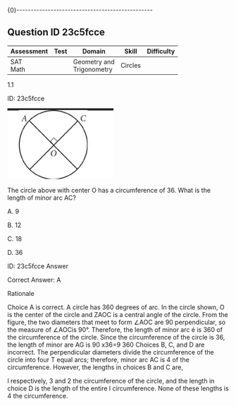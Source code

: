 {0}------------------------------------------------

## Question ID 23c5fcce

| Assessment  | Test | Domain                       | Skill   | Difficulty |
|-------------|------|------------------------------|---------|------------|
| SAT<br>Math |      | Geometry and<br>Trigonometry | Circles |            |

1.1

ID: 23c5fcce

![](_page_0_Picture_3.jpeg)

The circle above with center O has a circumference of 36. What is the length of minor arc AC?

A. 9

B. 12

C. 18

D. 36

ID: 23c5fcce Answer

Correct Answer: A

Rationale

Choice A is correct. A circle has 360 degrees of arc. In the circle shown, O is the center of the circle and ZAOC is a central angle of the circle. From the figure, the two diameters that meet to form ∠AOC are 90 perpendicular, so the measure of ∠AOCis 90°. Therefore, the length of minor arc é is 360 of the circumference of the circle. Since the circumference of the circle is 36, the length of minor are AG is 90 x36=9 360 Choices B, C, and D are incorrect. The perpendicular diameters divide the circumference of the circle into four T equal arcs; therefore, minor arc AC is 4 of the circumference. However, the lengths in choices B and C are,

l respectively, 3 and 2 the circumference of the circle, and the length in choice D is the length of the entire l circumference. None of these lengths is 4 the circumference.